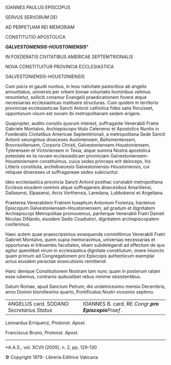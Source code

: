 IOANNES PAULUS EPISCOPUS

SERVUS SERVORUM DEI

AD PERPETUAM REI MEMORIAM

CONSTITUTIO APOSTOLICA

***GALVESTONIENSIS-HOUSTONIENSIS****

IN FOEDERATIS CIVITATIBUS AMERICAE SEPTEMTRIONALIS

NOVA CONSTITUITUR PROVINCIA ECCLESIASTICA

GALVESTONIENSIS-HOUSTONIENSIS

Cum pacis et gaudii nuntius, in Iesu nativitate pastoribus ab angelis annuntiatus, universis per orbem bonae voluntatis hominibus velimus renuntietur, solliciti conamur Evangelii praedicationem fovere atque necessarias ecclesiasticas instituere structuras. Cum quidem in territorio provinciae ecclesiasticae Sancti Antonii catholica fides satis floruisset, opportunum visum est novam ibi metropolitanam sedem erigere.

Quapropter, audito consilio quorum interest, suffragante Venerabili Fratre Gabriele Montalvo, Archiepiscopo titulo Celenensi et Apostolico Nuntio in Foederatis Civitatibus Americae Septemtrionali, a metropolitana Sede Sancti Antonii seiungimus dioeceses Austiniensem, Bellomentensem, Brovnsvillensem, Corporis Christi, Galvestoniensem-Houstoniensem, Tylerensem et Victoriensem in Texia, atque summa Nostra apostolica potestate ex iis novam ecclesiasticam provinciam Galvestoniensem-Houstoniensem constituimus, cuius sedes princeps erit deinceps, his Litteris constituta, archidioecesis Galvestoniensis-Houstoniensis, cui reliquae dioeceses ut suffraganeae sedes subiciuntur.

Ideo ecclesiastica provincia Sancti Antonii posthac constabit metropolitana Ecclesia eiusdem nominis atque suffraganeis dioecesibus Amarillensi, Dallasensi, Elpasensi, Arcis Vorthensis, Laredana, Lubbokensi et Angeliana.

Praeterea Venerabilem Fratrem Iosephum Antonium Fiorenza, hactenus Episcopum Galvestoniensem-Houstoniensem, ad gradum et dignitatem Archiepiscopi Metropolitae promovemus, pariterque Venerabili Fratri Danieli Nicolao DiNardo, eiusdem Sedis Coadiutori, dignitatem archiepiscopalem conferimus.

Haec autem quae praescripsimus exsequenda committimus Venerabili Fratri Gabrieli Montalvo, quem supra memoravimus, universas necessarias et opportunas ei tribuentes facultates, etiam subdelegandi ad effectum de quo agitur quemlibet virum in ecclesiastica dignitate constitutum, onere iniuncto quam primum ad Congregationem pro Episcopis authenticum exemplar actus eiusdem peractae exsecutionis remittendi.

Hanc denique Constitutionem Nostram tam nunc quam in posterum ratam esse iubemus, contrariis quibuslibet rebus minime obsistentibus.

Datum Romae, apud Sanctum Petrum, die undetricesimo mensis Decembris, anno Domini bismillesimo quarto, Pontificatus Nostri vicesimo septimo.

|     |     |
| --- | --- |
| ANGELUS card. SODANO *Secretarius Status* | IOANNES B. card. RE *Congr.**pro Episcopis**Praef* *.* |

Leonardus Erriquenz, *Protonot. Apost.*

Franciscus Bruno, *Protonot. Apost.*

* * *

*A.A.S., vol. XCVII (2005), n. 2, pp. 129-130

© Copyright 1979- Libreria Editrice Vaticana